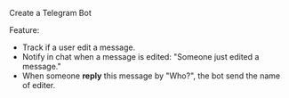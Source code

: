 Create a Telegram Bot

Feature:
- Track if a user edit a message.
- Notify in chat when a message is edited: "Someone just edited a message."
- When someone **reply** this message by "Who?", the bot send the name of editer.
